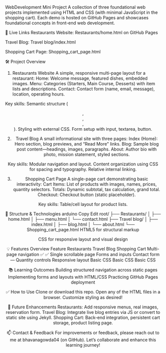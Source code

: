 WebDevelopment Mini Project
A collection of three foundational web projects implemented using HTML and CSS (with minimal JavaScript in the shopping cart). Each demo is hosted on GitHub Pages and showcases foundational concepts in front-end web development.

🔗 Live Links
Restaurants Website:
Restaurants/home.html on GitHub Pages

Travel Blog:
Travel blog/index.html

Shopping Cart Page:
Shopping_cart_page.html

🛠️ Project Overview
1. Restaurants Website
A simple, responsive multi-page layout for a restaurant:
Home: Welcome message, featured dishes, embedded images.
Menu: Categories (Starters, Main Course, Desserts) with item lists and descriptions.
Contact: Contact form (name, email, message), location, operating hours.

Key skills:
Semantic structure (<header>, <nav>, <section>, <footer>).
Styling with external CSS.
Form setup with input, textarea, button.

2. Travel Blog
A small informational site with three pages:
Index (Home): Hero section, blog previews, and “Read More” links.
Blog: Sample blog post content—headings, images, paragraphs.
About: Author bio with photo, mission statement, styled sections.

Key skills:
Modular navigation and layout.
Content organization using CSS for spacing and typography.
Relative internal linking.

3. Shopping Cart Page
A single-page cart demonstrating basic interactivity:
Cart Items: List of products with images, names, prices, quantity selectors.
Totals: Dynamic subtotal, tax calculation, grand total.
Checkout: Checkout button (static placeholder).

Key skills:
Table/cell layout for product lists.

🧩 Structure & Technologies
arduino
Copy
Edit
root/
├── Restaurants/
│   ├── home.html
│   ├── menu.html
│   └── contact.html
├── Travel blog/
│   ├── index.html
│   ├── blog.html
│   └── about.html
└── Shopping_cart_page.html
HTML5 for structural markup

CSS for responsive layout and visual design

💡 Features Overview
Feature	Restaurants	Travel Blog	Shopping Cart
Multi-page navigation	✅	✅	Single scrollable page
Forms and inputs	Contact form	—	Quantity controls
Responsive layout	Basic CSS	Basic CSS	Basic CSS

📚 Learning Outcomes
Building structured navigation across static pages
Implementing forms and layouts with HTML/CSS
Practicing GitHub Pages deployment

✅ How to Use
Clone or download this repo.
Open any of the HTML files in a browser.
Customize styling as desired!

🚀 Future Enhancements
Restaurants: Add responsive menus, real images, reservation form.
Travel Blog: Integrate live blog entries via JS or convert to static site using Jekyll.
Shopping Cart: Back-end integration, persistent cart storage, product listing page.

📫 Contact & Feedback
For improvements or feedback, please reach out to me at bhavanagowda04 (on GitHub). Let’s collaborate and enhance this learning journey!

